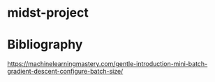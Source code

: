 # midst-project



# Bibliography
https://machinelearningmastery.com/gentle-introduction-mini-batch-gradient-descent-configure-batch-size/

